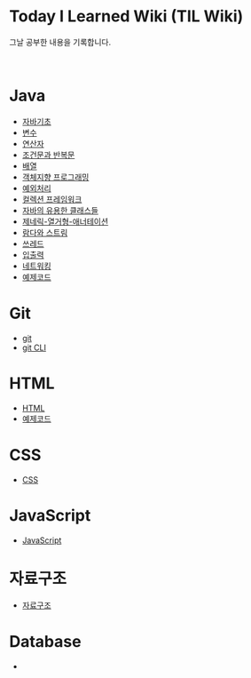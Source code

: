 # Today I Learned Wiki (TIL Wiki)

그날 공부한 내용을 기록합니다.

<br>

# Java
- [자바기초](https://github.com/soberdam/TIL/blob/main/JAVA/%EC%9E%90%EB%B0%94-%EA%B8%B0%EC%B4%88.md)
- [변수](https://github.com/soberdam/TIL/blob/main/JAVA/%EB%B3%80%EC%88%98.md)
- [연산자](https://github.com/soberdam/TIL/blob/main/JAVA/%EC%97%B0%EC%82%B0%EC%9E%90.md)
- [조건문과 반복문](https://github.com/soberdam/TIL/blob/main/JAVA/%EC%A1%B0%EA%B1%B4%EB%AC%B8%EA%B3%BC%20%EB%B0%98%EB%B3%B5%EB%AC%B8.md)
- [배열](https://github.com/soberdam/TIL/blob/main/JAVA/%EB%B0%B0%EC%97%B4.md)
- [객체지향 프로그래밍](https://github.com/soberdam/TIL/blob/main/JAVA/%EA%B0%9D%EC%B2%B4%EC%A7%80%ED%96%A5-%ED%94%84%EB%A1%9C%EA%B7%B8%EB%9E%98%EB%B0%8D.md)
- [예외처리](https://github.com/soberdam/TIL/blob/main/JAVA/%EC%98%88%EC%99%B8%EC%B2%98%EB%A6%AC.md)
- [컬렉션 프레임워크](https://github.com/soberdam/TIL/blob/main/JAVA/%EC%BB%AC%EB%A0%89%EC%85%98-%ED%94%84%EB%A0%88%EC%9E%84%EC%9B%8C%ED%81%AC.md)
- [자바의 유용한 클래스들](https://github.com/soberdam/TIL/blob/main/JAVA/%EC%9E%90%EB%B0%94%EC%9D%98-%EC%9C%A0%EC%9A%A9%ED%95%9C-%ED%81%B4%EB%9E%98%EC%8A%A4%EB%93%A4.md)
- [제네릭-열거형-애너테이션](https://github.com/soberdam/TIL/blob/main/JAVA/%EC%A0%9C%EB%84%A4%EB%A6%AD-%EC%97%B4%EA%B1%B0%ED%98%95-%EC%95%A0%EB%84%88%ED%85%8C%EC%9D%B4%EC%85%98.md)
- [람다와 스트림](https://github.com/soberdam/TIL/blob/main/JAVA/%EB%9E%8C%EB%8B%A4%EC%99%80%20%EC%8A%A4%ED%8A%B8%EB%A6%BC.md)
- [쓰레드](https://github.com/soberdam/TIL/blob/main/JAVA/%EC%93%B0%EB%A0%88%EB%93%9C.md)
- [입출력](https://github.com/soberdam/TIL/blob/main/JAVA/%EC%9E%85%EC%B6%9C%EB%A0%A5.md)
- [네트워킹](https://github.com/soberdam/TIL/blob/main/JAVA/%EB%84%A4%ED%8A%B8%EC%9B%8C%ED%82%B9.md)
- [예제코드](https://github.com/soberdam/TIL/tree/main/JAVA/%EC%98%88%EC%A0%9C%EC%BD%94%EB%93%9C)

# Git
- [git](https://github.com/soberdam/TIL/blob/main/JAVA/%EC%BB%AC%EB%A0%89%EC%85%98-%ED%94%84%EB%A0%88%EC%9E%84%EC%9B%8C%ED%81%AC.md)
- [git CLI](https://github.com/soberdam/TIL/blob/main/Git/git%20CLI.md)

# HTML
- [HTML](https://github.com/soberdam/TIL/blob/main/HTML/html.md)
- [예제코드](https://github.com/soberdam/TIL/tree/main/HTML/%EC%98%88%EC%A0%9C%EC%BD%94%EB%93%9C)

# CSS
- [CSS](https://github.com/soberdam/TIL/blob/main/CSS/CSS.md)

# JavaScript
- [JavaScript](https://github.com/soberdam/TIL/blob/main/JavaScript/JavaScript.md)

# 자료구조
- [자료구조](https://github.com/soberdam/TIL/blob/main/DataStructure/DataStructure.md)

# Database
-
